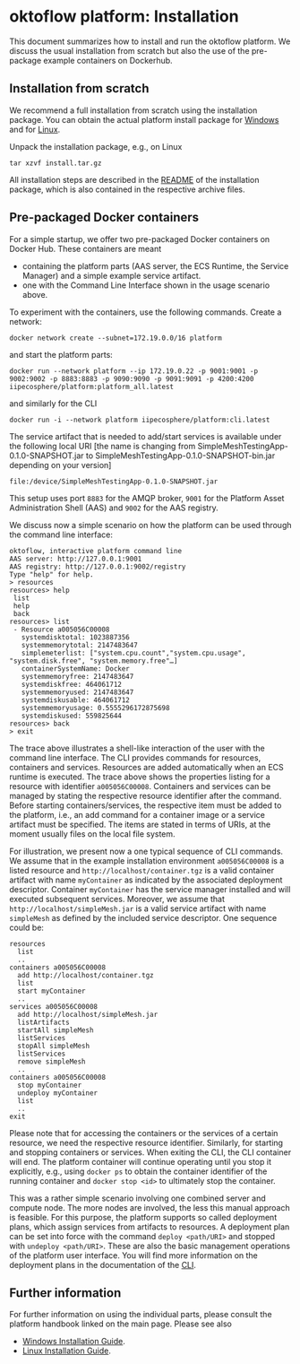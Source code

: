 # oktoflow platform: Installation

This document summarizes how to install and run the oktoflow platform. We discuss the usual installation from scratch but also the use of the pre-package example containers on Dockerhub.

## Installation from scratch

We recommend a full installation from scratch using the installation package. You can obtain the actual platform install package for [Windows](https://jenkins-2.sse.uni-hildesheim.de/view/IIP-Ecosphere/job/IIP_Install/lastSuccessfulBuild/artifact/platform/tools/Install/install.zip) and for [Linux](https://jenkins-2.sse.uni-hildesheim.de/view/IIP-Ecosphere/job/IIP_Install/lastSuccessfulBuild/artifact/platform/tools/Install/install.tar.gz). 

Unpack the installation package, e.g., on Linux

    tar xzvf install.tar.gz

All installation steps are described in the [README](../tools/Install/README.md) of the installation package, which is also contained in the respective archive files. 

## Pre-packaged Docker containers

For a simple startup, we offer two pre-packaged Docker containers on Docker Hub. These containers are meant

* containing the platform parts (AAS server, the ECS Runtime, the Service Manager) and a simple example service artifact. 
* one with the Command Line Interface shown in the usage scenario above.

To experiment with the containers, use the following commands.
Create a network:

    docker network create --subnet=172.19.0.0/16 platform    

and start the platform parts:

    docker run --network platform --ip 172.19.0.22 -p 9001:9001 -p 9002:9002 -p 8883:8883 -p 9090:9090 -p 9091:9091 -p 4200:4200 iipecosphere/platform:platform_all.latest  

and similarly for the CLI

    docker run -i --network platform iipecosphere/platform:cli.latest
    
The service artifact that is needed to add/start services is available under the following local URI [the name is changing from SimpleMeshTestingApp-0.1.0-SNAPSHOT.jar to SimpleMeshTestingApp-0.1.0-SNAPSHOT-bin.jar depending on your version]

    file:/device/SimpleMeshTestingApp-0.1.0-SNAPSHOT.jar

This setup uses port `8883` for the AMQP broker, `9001` for the Platform Asset Administration Shell (AAS) and `9002` for the AAS registry.

We discuss now a simple scenario on how the platform can be used through the command line interface:

    oktoflow, interactive platform command line
    AAS server: http://127.0.0.1:9001
    AAS registry: http://127.0.0.1:9002/registry
    Type "help" for help.
    > resources
    resources> help
     list
     help
     back
    resources> list
     - Resource a005056C00008
       systemdisktotal: 1023887356
       systemmemorytotal: 2147483647
       simplemeterlist: ["system.cpu.count","system.cpu.usage", "system.disk.free", "system.memory.free"…]
       containerSystemName: Docker
       systemmemoryfree: 2147483647
       systemdiskfree: 464061712
       systemmemoryused: 2147483647
       systemdiskusable: 464061712
       systemmemoryusage: 0.5555296172875698
       systemdiskused: 559825644
    resources> back
    > exit

The trace above illustrates a shell-like interaction of the user with the command line interface. The CLI provides commands for resources, containers and services. Resources are added automatically when an ECS runtime is executed. The trace above shows the properties listing for a resource with identifier `a005056C00008`. Containers and services can be managed by stating the respective resource identifier after the command. Before starting containers/services, the respective item must be added to the platform, i.e., an add command for a container image or a service artifact must be specified. The items are stated in terms of URIs, at the moment usually files on the local file system.

For illustration, we present now a one typical sequence of CLI commands. We assume that in the example installation environment `a005056C00008` is a listed resource and `http://localhost/container.tgz` is a valid container artifact with name `myContainer` as indicated by the associated deployment descriptor. Container `myContainer` has the service manager installed and will executed subsequent services. Moreover, we assume that `http://localhost/simpleMesh.jar` is a valid service artifact with name `simpleMesh` as defined by the included service descriptor. One sequence could be:
    
    resources
      list
      ..
    containers a005056C00008
      add http://localhost/container.tgz
      list
      start myContainer
      ..
    services a005056C00008
      add http://localhost/simpleMesh.jar
      listArtifacts
      startAll simpleMesh
      listServices
      stopAll simpleMesh
      listServices
      remove simpleMesh
      ..
    containers a005056C00008
      stop myContainer
      undeploy myContainer
      list
      ..
    exit
      
Please note that for accessing the containers or the services of a certain resource, we need the respective resource identifier. Similarly, for starting and stopping containers or services. When exiting the CLI, the CLI container will end. The platform container will continue operating until you stop it explicitly, e.g., using `docker ps` to obtain the container identifier of the running container and `docker stop <id>` to ultimately stop the container.

This was a rather simple scenario involving one combined server and compute node. The more nodes are involved, the less this manual approach is feasible. For this purpose, the platform supports so called deployment plans, which assign services from artifacts to resources. A deployment plan can be set into force with the command `deploy <path/URI>` and stopped with `undeploy <path/URI>`. These are also the basic management operations of the platform user interface. You will find more information on the deployment plans in the documentation of the [CLI](../platform/README.md).

## Further information

For further information on using the individual parts, please consult the platform handbook linked on the main page. Please see also 

* [Windows Installation Guide](Platform_Installation_Guide_for_Windows.pdf). 
* [Linux Installation Guide](Platform_Installation_Guide_for_Linux.pdf). 
